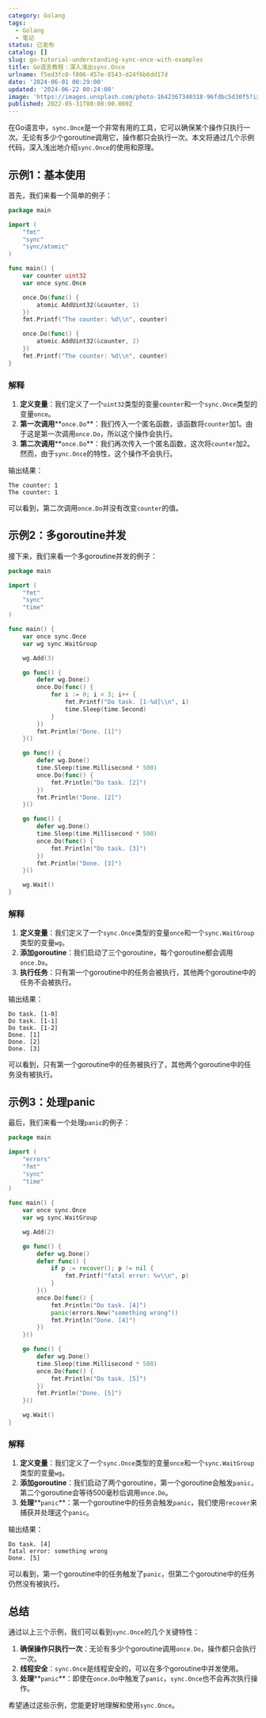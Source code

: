 ```yaml
---
category: Golang
tags:
  - Golang
  - 笔记
status: 已发布
catalog: []
slug: go-tutorial-understanding-sync-once-with-examples
title: Go语言教程：深入浅出sync.Once
urlname: f5ed3fc0-f806-457e-8543-d24f6b6dd17d
date: '2024-06-01 00:29:00'
updated: '2024-06-22 00:24:00'
image: 'https://images.unsplash.com/photo-1642367340318-96fdbc5d30f5?ixlib=rb-4.0.3&q=85&fm=jpg&crop=entropy&cs=srgb'
published: 2022-05-31T08:00:00.000Z
---
```


在Go语言中，`sync.Once`是一个非常有用的工具，它可以确保某个操作只执行一次。无论有多少个goroutine调用它，操作都只会执行一次。本文将通过几个示例代码，深入浅出地介绍`sync.Once`的使用和原理。


## 示例1：基本使用


首先，我们来看一个简单的例子：


```go
package main

import (
	"fmt"
	"sync"
	"sync/atomic"
)

func main() {
	var counter uint32
	var once sync.Once

	once.Do(func() {
		atomic.AddUint32(&counter, 1)
	})
	fmt.Printf("The counter: %d\\n", counter)

	once.Do(func() {
		atomic.AddUint32(&counter, 2)
	})
	fmt.Printf("The counter: %d\\n", counter)
}

```


### 解释

1. **定义变量**：我们定义了一个`uint32`类型的变量`counter`和一个`sync.Once`类型的变量`once`。
2. **第一次调用****`once.Do`**：我们传入一个匿名函数，该函数将`counter`加1。由于这是第一次调用`once.Do`，所以这个操作会执行。
3. **第二次调用****`once.Do`**：我们再次传入一个匿名函数，这次将`counter`加2。然而，由于`sync.Once`的特性，这个操作不会执行。

输出结果：


```text
The counter: 1
The counter: 1

```


可以看到，第二次调用`once.Do`并没有改变`counter`的值。


## 示例2：多goroutine并发


接下来，我们来看一个多goroutine并发的例子：


```go
package main

import (
	"fmt"
	"sync"
	"time"
)

func main() {
	var once sync.Once
	var wg sync.WaitGroup

	wg.Add(3)

	go func() {
		defer wg.Done()
		once.Do(func() {
			for i := 0; i < 3; i++ {
				fmt.Printf("Do task. [1-%d]\\n", i)
				time.Sleep(time.Second)
			}
		})
		fmt.Println("Done. [1]")
	}()

	go func() {
		defer wg.Done()
		time.Sleep(time.Millisecond * 500)
		once.Do(func() {
			fmt.Println("Do task. [2]")
		})
		fmt.Println("Done. [2]")
	}()

	go func() {
		defer wg.Done()
		time.Sleep(time.Millisecond * 500)
		once.Do(func() {
			fmt.Println("Do task. [3]")
		})
		fmt.Println("Done. [3]")
	}()

	wg.Wait()
}

```


### 解释

1. **定义变量**：我们定义了一个`sync.Once`类型的变量`once`和一个`sync.WaitGroup`类型的变量`wg`。
2. **添加goroutine**：我们启动了三个goroutine，每个goroutine都会调用`once.Do`。
3. **执行任务**：只有第一个goroutine中的任务会被执行，其他两个goroutine中的任务不会被执行。

输出结果：


```text
Do task. [1-0]
Do task. [1-1]
Do task. [1-2]
Done. [1]
Done. [2]
Done. [3]

```


可以看到，只有第一个goroutine中的任务被执行了，其他两个goroutine中的任务没有被执行。


## 示例3：处理panic


最后，我们来看一个处理`panic`的例子：


```go
package main

import (
	"errors"
	"fmt"
	"sync"
	"time"
)

func main() {
	var once sync.Once
	var wg sync.WaitGroup

	wg.Add(2)

	go func() {
		defer wg.Done()
		defer func() {
			if p := recover(); p != nil {
				fmt.Printf("fatal error: %v\\n", p)
			}
		}()
		once.Do(func() {
			fmt.Println("Do task. [4]")
			panic(errors.New("something wrong"))
			fmt.Println("Done. [4]")
		})
	}()

	go func() {
		defer wg.Done()
		time.Sleep(time.Millisecond * 500)
		once.Do(func() {
			fmt.Println("Do task. [5]")
		})
		fmt.Println("Done. [5]")
	}()

	wg.Wait()
}

```


### 解释

1. **定义变量**：我们定义了一个`sync.Once`类型的变量`once`和一个`sync.WaitGroup`类型的变量`wg`。
2. **添加goroutine**：我们启动了两个goroutine，第一个goroutine会触发`panic`，第二个goroutine会等待500毫秒后调用`once.Do`。
3. **处理****`panic`**：第一个goroutine中的任务会触发`panic`，我们使用`recover`来捕获并处理这个`panic`。

输出结果：


```text
Do task. [4]
fatal error: something wrong
Done. [5]

```


可以看到，第一个goroutine中的任务触发了`panic`，但第二个goroutine中的任务仍然没有被执行。


## 总结


通过以上三个示例，我们可以看到`sync.Once`的几个关键特性：

1. **确保操作只执行一次**：无论有多少个goroutine调用`once.Do`，操作都只会执行一次。
2. **线程安全**：`sync.Once`是线程安全的，可以在多个goroutine中并发使用。
3. **处理****`panic`**：即使在`once.Do`中触发了`panic`，`sync.Once`也不会再次执行操作。

希望通过这些示例，您能更好地理解和使用`sync.Once`。

